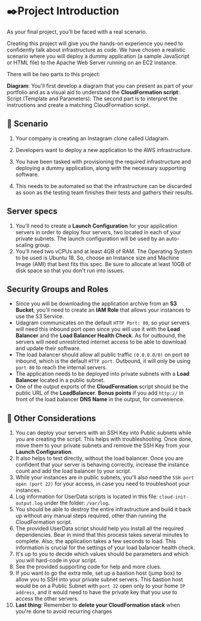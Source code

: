 # ✒️Project Introduction
As your final project, you'll be faced with a real scenario.

Creating this project will give you the hands-on experience you need to confidently talk about infrastructure as code. We have chosen a realistic scenario where you will deploy a dummy application (a sample JavaScript or HTML file) to the Apache Web Server running on an EC2 instance.

There will be two parts to this project:

__Diagram__: You'll first develop a diagram that you can present as part of your portfolio and as a visual aid to understand the __CloudFormation script__:.
Script (Template and Parameters): The second part is to interpret the instructions and create a matching CloudFormation script.

## 📂 Scenario
1. Your company is creating an Instagram clone called Udagram.

2. Developers want to deploy a new application to the AWS infrastructure.

3. You have been tasked with provisioning the required infrastructure and deploying a dummy application, along with the necessary supporting software.

4. This needs to be automated so that the infrastructure can be discarded as soon as the testing team finishes their tests and gathers their results.

## Server specs


1. You'll need to create a __Launch Configuration__ for your application servers in order to deploy four servers, two located in each of your private subnets. The launch configuration will be used by an auto-scaling group.
2. You'll need two vCPUs and at least 4GB of RAM. The Operating System to be used is Ubuntu 18. So, choose an Instance size and Machine Image (AMI) that best fits this spec.
Be sure to allocate at least 10GB of disk space so that you don't run into issues.

## Security Groups and Roles

- Since you will be downloading the application archive from an __S3 Bucket__, you'll need to create an __IAM Role__ that allows your instances to use the S3 Service.
- Udagram communicates on the default ``HTTP Port: 80``, so your servers will need this inbound port open since you will use it with the __Load Balancer__ and the __Load Balancer Health Check__. As for outbound, the servers will need unrestricted internet access to be able to download and update their software.
- The load balancer should allow all public traffic ``(0.0.0.0/0)`` on port ``80`` inbound, which is the default ``HTTP port``. Outbound, it will only be using ``port 80`` to reach the internal servers.
- The application needs to be deployed into private subnets with a __Load Balancer__ located in a public subnet.
- One of the output exports of the __CloudFormation__ script should be the public URL of the __LoadBalancer__. __Bonus points__ if you add ``http://`` in front of the load balancer __DNS Name__ in the output, for convenience.


## 📂 Other Considerations


1. You can deploy your servers with an SSH Key into Public subnets while you are creating the script. This helps with troubleshooting. Once done, move them to your private subnets and remove the SSH Key from your __Launch Configuration__.
2. It also helps to test directly, without the load balancer. Once you are confident that your server is behaving correctly, increase the instance count and add the load balancer to your script.
3. While your instances are in public subnets, you'll also need the ``SSH port open (port 22)`` for your access, in case you need to troubleshoot your instances.
4. Log information for UserData scripts is located in this file: ``cloud-init-output.log`` under the folder: ``/var/log``.
5. You should be able to destroy the entire infrastructure and build it back up without any manual steps required, other than running the CloudFormation script.
6. The provided UserData script should help you install all the required dependencies. Bear in mind that this process takes several minutes to complete. Also, the application takes a few seconds to load. This information is crucial for the settings of your load balancer health check.
7. It's up to you to decide which values should be parameters and which you will hard-code in your script.
8. See the provided supporting code for help and more clues.
9. If you want to go the extra mile, set up a bastion host (jump box) to allow you to SSH into your private subnet servers. This bastion host would be on a Public Subnet with ``port 22`` open only to your home ``IP address``, and it would need to have the private key that you use to access the other servers.
10. __Last thing__: Remember to __delete your CloudFormation stack__ when you're done to avoid recurring charges

